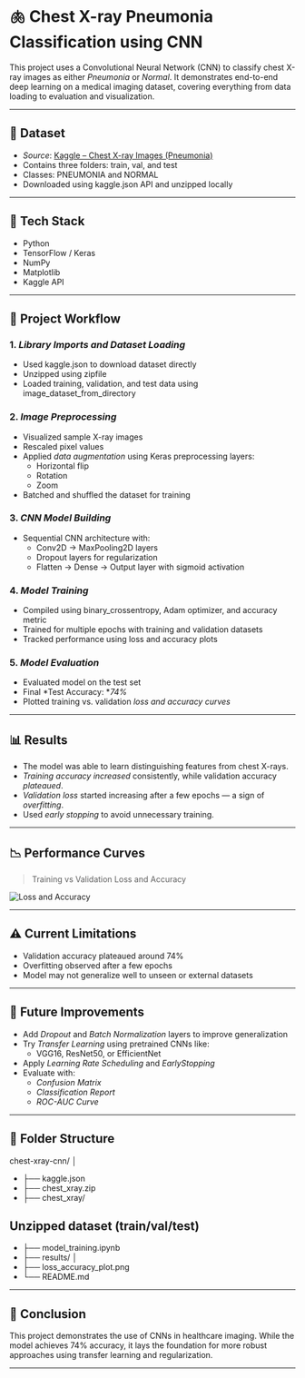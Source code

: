 # 🫁 Chest X-ray Pneumonia Classification using CNN

This project uses a Convolutional Neural Network (CNN) to classify chest X-ray images as either *Pneumonia* or *Normal*. It demonstrates end-to-end deep learning on a medical imaging dataset, covering everything from data loading to evaluation and visualization.

---

## 📂 Dataset

- *Source*: [Kaggle – Chest X-ray Images (Pneumonia)](https://www.kaggle.com/datasets/paultimothymooney/chest-xray-pneumonia)
- Contains three folders: train, val, and test
- Classes: PNEUMONIA and NORMAL
- Downloaded using kaggle.json API and unzipped locally

---

## 🧰 Tech Stack

- Python
- TensorFlow / Keras
- NumPy
- Matplotlib
- Kaggle API

---

## 🧠 Project Workflow

### 1. *Library Imports and Dataset Loading*
- Used kaggle.json to download dataset directly
- Unzipped using zipfile
- Loaded training, validation, and test data using image_dataset_from_directory

### 2. *Image Preprocessing*
- Visualized sample X-ray images
- Rescaled pixel values 
- Applied *data augmentation* using Keras preprocessing layers:
  - Horizontal flip
  - Rotation
  - Zoom
- Batched and shuffled the dataset for training

### 3. *CNN Model Building*
- Sequential CNN architecture with:
  - Conv2D → MaxPooling2D layers
  - Dropout layers for regularization
  - Flatten → Dense → Output layer with sigmoid activation

### 4. *Model Training*
- Compiled using binary_crossentropy, Adam optimizer, and accuracy metric
- Trained for multiple epochs with training and validation datasets
- Tracked performance using loss and accuracy plots

### 5. *Model Evaluation*
- Evaluated model on the test set
- Final *Test Accuracy: **74%*
- Plotted training vs. validation *loss and accuracy curves*

---

## 📊 Results

- The model was able to learn distinguishing features from chest X-rays.
- *Training accuracy increased* consistently, while validation accuracy *plateaued*.
- *Validation loss* started increasing after a few epochs — a sign of *overfitting*.
- Used *early stopping* to avoid unnecessary training.

---

## 📉 Performance Curves

> Training vs Validation Loss and Accuracy

![Loss and Accuracy](results/loss_accuracy_plot.png)

---

## ⚠️ Current Limitations

- Validation accuracy plateaued around 74%
- Overfitting observed after a few epochs
- Model may not generalize well to unseen or external datasets

---

## 🚀 Future Improvements

- Add *Dropout* and *Batch Normalization* layers to improve generalization
- Try *Transfer Learning* using pretrained CNNs like:
  - VGG16, ResNet50, or EfficientNet
- Apply *Learning Rate Scheduling* and *EarlyStopping*
- Evaluate with:
  - *Confusion Matrix*
  - *Classification Report*
  - *ROC-AUC Curve*

---

## 📁 Folder Structure

chest-xray-cnn/
│
- ├── kaggle.json 
- ├── chest_xray.zip 
- ├── chest_xray/                 
## Unzipped dataset (train/val/test) 
- ├── model_training.ipynb 
- ├── results/ │  
- ├── loss_accuracy_plot.png
- └── README.md

---

## 🏁 Conclusion

This project demonstrates the use of CNNs in healthcare imaging. While the model achieves 74% accuracy, it lays the foundation for more robust approaches using transfer learning and regularization.


---
